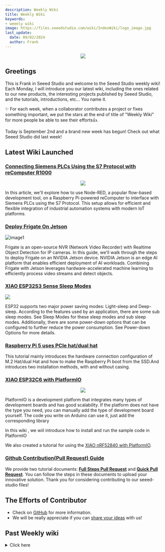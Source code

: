 ```yaml
---
description: Weekly Wiki
title: Weekly Wiki
keywords:
- weeely wiki
image: https://files.seeedstudio.com/wiki/IndexWiki/logo_image.jpg
last_update:
  date: 09/02/2024
  author: Frank
---
```


<div align="center"><img width={1000} src="https://files.seeedstudio.com/wiki/IndexWiki/logo.png" /></div>

## Greetings

This is Frank in Seeed Studio and welcome to the Seeed Studio weekly wiki! Each Monday, I will introduce you our latest wiki, including the ones related to our new products, the interesting projects published by Seeed Studio, and the tutorials, introductions, etc... You name it.

✨ For each week, when a collaborator contributes a project or fixes something important, we put the stars at the end of title of "Weekly Wiki" for more people be able to see their efforts👍.

Today is September 2nd and a brand new week has begun! Check out what Seeed Studio did last week!

## Latest Wiki Launched

### [Connecting Siemens PLCs Using the S7 Protocol with reComputer R1000](https://wiki.seeedstudio.com/recomputer_r1000_nodered_s7/)

<center><img width={600} src="https://files.seeedstudio.com/wiki/reComputer-R1000/nodered/final.PNG" /></center>

In this article, we'll explore how to use Node-RED, a popular flow-based development tool, on a Raspberry Pi-powered reComputer to interface with Siemens PLCs using the S7 Protocol. This setup allows for efficient and flexible integration of industrial automation systems with modern IoT platforms.

### [Deploy Frigate On Jetson](https://wiki.seeedstudio.com/deploy_frigate_on_jetson/)

![image1](https://files.seeedstudio.com/wiki/reComputer/Application/Deploy_Frigate_On_Jetson/3.png)

Frigate is an open-source NVR (Network Video Recorder) with Realtime Object Detection for IP cameras. In this guide, we'll walk through the steps to deploy Frigate on an NVIDIA Jetson device. NVIDIA Jetson is an edge AI platform that enables efficient deployment of AI workloads. Combining Frigate with Jetson leverages hardware-accelerated machine learning to efficiently process video streams and detect objects.

### [XIAO ESP32S3 Sense Sleep Modes](https://wiki.seeedstudio.com/XIAO_ESP32S3_Consumption/)

<div style={{textAlign:'center'}}><img src="https://files.seeedstudio.com/wiki/ESP32S3_Sense_SleepMode/1.png" style={{width:700, height:'auto'}}/></div>

ESP32 supports two major power saving modes: Light-sleep and Deep-sleep. According to the features used by an application, there are some sub sleep modes. See Sleep Modes for these sleep modes and sub sleep modes. Additionally, there are some power-down options that can be configured to further reduce the power consumption. See Power-down Options for more details.

### [Raspberry Pi 5 uses PCIe hat/dual hat](https://wiki.seeedstudio.com/raspberry_pi_5_uses_pcie_hat_dual_hat/)

This tutorial mainly introduces the hardware connection configuration of M.2 Hat/dual Hat and how to make the Raspberry Pi boot from the SSD.And introduces two installation methods, with and without casing.

### [XIAO ESP32C6 with PlatformIO](https://wiki.seeedstudio.com/xiao_esp32c6_with_platform_io/)

<div align="center"><img width={600} src="https://files.seeedstudio.com/wiki/esp32c6_platformio/7.png" /></div>

PlatformIO is a development platform that integrates many types of development boards and has good scalability. If the platform does not have the type you need, you can manually add the type of development board yourself. The code you write on Arduino can use it, just add the corresponding library

In this wiki , we wiil introduce how to install and run the sample code in PlatformIO

We also created a tutorial for using the [XIAO nRF52840 with PlatformIO](https://wiki.seeedstudio.com/xiao_nrf52840_with_platform_io/).

### [Github Contribution(Pull Request) Guide](https://wiki.seeedstudio.com/Contribution-Guide/)

We provide two tutorial documents: [**Full Steps Pull Request**](https://wiki.seeedstudio.com/full_steps_pull_request/) and [**Quick Pull Request**](https://wiki.seeedstudio.com/quick_pull_request/). You can follow the steps in these documents to upload your innovative solution. Thank you for considering contributing to our seeed-studio files!



<!-- ## Existing Wiki Updated

### [Raspberry Pi support on Grove-16x2 LCD Series](https://wiki.seeedstudio.com/Grove-16x2_LCD_Series/#play-with-raspberry-pi-with-grove-base-hat-for-raspberry-pi)

We've added an [example](https://wiki.seeedstudio.com/Grove-16x2_LCD_Series/#play-with-raspberry-pi-with-grove-base-hat-for-raspberry-pi) of Raspberry Pi support for the Grove-16x2 LCD Series.

### [Raspberry pi support on Grove-OLED Display 1.12inch](https://wiki.seeedstudio.com/Grove-OLED_Display_1.12inch/#play-with-raspberry-pi-with-grove-base-hat-for-raspberry-pi)

We've added an [example](https://wiki.seeedstudio.com/Grove-OLED_Display_1.12inch/#play-with-raspberry-pi-with-grove-base-hat-for-raspberry-pi) of Raspberry Pi support for the Grove-OLED Display 1.12inch.

### [Raspberry pi support on Grove - Optical Rotary Encoder](https://wiki.seeedstudio.com/Grove-Optical_Rotary_Encoder-TCUT1600X01/#play-with-raspberry-pi-with-grove-base-hat-for-raspberry-pi)

We've added an [example](https://wiki.seeedstudio.com/Grove-Optical_Rotary_Encoder-TCUT1600X01/#play-with-raspberry-pi-with-grove-base-hat-for-raspberry-pi) of Raspberry Pi support for the Grove - Optical Rotary Encoder.

### [Added Example for XIAO RP2350 with C/C++ SDK](https://wiki.seeedstudio.com/xiao-rp2350-c-cpp-sdk/#example-2-rgb-blink)

We’ve added examples for XIAO: [RGB Blink](https://wiki.seeedstudio.com/xiao-rp2350-c-cpp-sdk/#example-2-rgb-blink), [UART Print](https://wiki.seeedstudio.com/xiao-rp2350-c-cpp-sdk/#exmaple-3-uart-print), and [Read Battery Voltage](https://wiki.seeedstudio.com/xiao-rp2350-c-cpp-sdk/#exmaple-4-read-battery-voltage).-->





## The Efforts of Contributor

<!-- ### [Train and deploy a custom classification model with YOLOv8](https://wiki.seeedstudio.com/train_and_deploy_a_custom_classification_model_with_yolov8/)

Thanks our contributor Bruno to create the application tutorial for reComputer.

On this guide we will explain how to train and deploy a custom classification model with YOLOv8

<iframe width={560} height={315} src="https://www.youtube.com/embed/ovoSMaoA9As?si=-d2buntx0T5oRtr4" title="YouTube video player" frameBorder={0} allow="accelerometer; autoplay; clipboard-write; encrypted-media; gyroscope; picture-in-picture; web-share" referrerPolicy="strict-origin-when-cross-origin" allowFullScreen /> -->

- Check on [GitHub](https://github.com/orgs/Seeed-Studio/projects/6) for more information.
- We will be really appreciate if you can [share your ideas](https://github.com/orgs/Seeed-Studio/projects/6?pane=issue&itemId=35179519) with us! 


## Past Weekly wiki

<details><summary>Click here</summary>

- [weekly wiki on 2.27th](/Seeed_Elderly/weekly_wiki/wiki227)
- [weekly wiki on 3.06th](/Seeed_Elderly/weekly_wiki/wiki306)
- [weekly wiki on 3.13th](/Seeed_Elderly/weekly_wiki/wiki313)
- [weekly wiki on 3.20th](/Seeed_Elderly/weekly_wiki/wiki320)
- [weekly wiki on 3.27th](/Seeed_Elderly/weekly_wiki/wiki327)
- [weekly wiki on 4.03rd](/Seeed_Elderly/weekly_wiki/wiki403)
- [weekly wiki on 4.10th](/Seeed_Elderly/weekly_wiki/wiki410)
- [weekly wiki on 4.17th](/Seeed_Elderly/weekly_wiki/wiki417)
- [weekly wiki on 4.24th](/Seeed_Elderly/weekly_wiki/wiki424)
- [weekly wiki on 5.15th](/Seeed_Elderly/weekly_wiki/wiki515)
- [weekly wiki on 5.22nd](/Seeed_Elderly/weekly_wiki/wiki522)
- [weekly wiki on 5.29th](/Seeed_Elderly/weekly_wiki/wiki529)
- [weekly wiki on 6.05th](/Seeed_Elderly/weekly_wiki/wiki605)
- [weekly wiki on 6.12th](/Seeed_Elderly/weekly_wiki/wiki612)
- [weekly wiki on 6.19th](/Seeed_Elderly/weekly_wiki/wiki619)
- [weekly wiki on 7.03th](/Seeed_Elderly/weekly_wiki/wiki703)
- [weekly wiki on 7.10th](/Seeed_Elderly/weekly_wiki/wiki710)
- [weekly wiki on 7.17th](/Seeed_Elderly/weekly_wiki/wiki717)
- [weekly wiki on 7.24th](/Seeed_Elderly/weekly_wiki/wiki724)
- [weekly wiki on 7.31th](/Seeed_Elderly/weekly_wiki/wiki731)
- [weekly wiki on 8.07th](/Seeed_Elderly/weekly_wiki/wiki807)
- [weekly wiki on 8.21st](/Seeed_Elderly/weekly_wiki/wiki821)
- [weekly wiki on 8.28th](/Seeed_Elderly/weekly_wiki/wiki828)
- [weekly wiki on 9.11st](/Seeed_Elderly/weekly_wiki/wiki911)
- [weekly wiki on 9.18th](/Seeed_Elderly/weekly_wiki/wiki918)
- [weekly wiki on 9.25th](/Seeed_Elderly/weekly_wiki/wiki925)
- [weekly wiki on 10.9th](/Seeed_Elderly/weekly_wiki/wiki1009)
- [weekly wiki on 10.16th](/Seeed_Elderly/weekly_wiki/wiki1016)
- [weekly wiki on 10.23th](/Seeed_Elderly/weekly_wiki/wiki1023)
- [weekly wiki on 10.30th](/Seeed_Elderly/weekly_wiki/wiki1030)
- [weekly wiki on 11.06th](/Seeed_Elderly/weekly_wiki/wiki1106)
- [weekly wiki on 11.13th](/Seeed_Elderly/weekly_wiki/wiki1113)
- [weekly wiki on 11.20th](/Seeed_Elderly/weekly_wiki/wiki1120)
- [weekly wiki on 11.27th](/Seeed_Elderly/weekly_wiki/wiki1127)
- [weekly wiki on 12.04th](/Seeed_Elderly/weekly_wiki/wiki1204)
- [weekly wiki on 12.11th](/Seeed_Elderly/weekly_wiki/wiki1211)
- [weekly wiki on 12.18th](/Seeed_Elderly/weekly_wiki/wiki1218)
- [weekly wiki on 12.25th](/Seeed_Elderly/weekly_wiki/wiki1225)
- [weekly wiki on 2024.1.08th](/Seeed_Elderly/weekly_wiki/wiki240108)
- [weekly wiki on 2024.1.15th](/Seeed_Elderly/weekly_wiki/wiki240115)
- [weekly wiki on 2024.1.22nd](/Seeed_Elderly/weekly_wiki/wiki240122)
- [weekly wiki on 2024.1.29th](/Seeed_Elderly/weekly_wiki/wiki240129)
- [weekly wiki on 2024.2.19th](/Seeed_Elderly/weekly_wiki/wiki240219)
- [weekly wiki on 2024.2.26th](/Seeed_Elderly/weekly_wiki/wiki240226)
- [weekly wiki on 2024.3.04th](/Seeed_Elderly/weekly_wiki/wiki240304)
- [weekly wiki on 2024.3.11th](/Seeed_Elderly/weekly_wiki/wiki240311)
- [weekly wiki on 2024.3.18th](/Seeed_Elderly/weekly_wiki/wiki240318)
- [weekly wiki on 2024.3.25th](/Seeed_Elderly/weekly_wiki/wiki240325)
- [weekly wiki on 2024.4.01st](/Seeed_Elderly/weekly_wiki/wiki240401)
- [weekly wiki on 2024.4.08th](/Seeed_Elderly/weekly_wiki/wiki240408)
- [weekly wiki on 2024.4.15th](/Seeed_Elderly/weekly_wiki/wiki240415)
- [weekly wiki on 2024.4.22nd](/Seeed_Elderly/weekly_wiki/wiki240422)
- [weekly wiki on 2024.4.29th](/Seeed_Elderly/weekly_wiki/wiki240429)
- [weekly wiki on 2024.5.06th](/Seeed_Elderly/weekly_wiki/wiki240506)
- [weekly wiki on 2024.5.13th](/Seeed_Elderly/weekly_wiki/wiki240513)
- [weekly wiki on 2024.5.20th](/Seeed_Elderly/weekly_wiki/wiki240520)
- [weekly wiki on 2024.5.27th](/Seeed_Elderly/weekly_wiki/wiki240527)
- [weekly wiki on 2024.6.03rd](/Seeed_Elderly/weekly_wiki/wiki240603)
- [weekly wiki on 2024.6.10th](/Seeed_Elderly/weekly_wiki/wiki240610)
- [weekly wiki on 2024.6.17th](/Seeed_Elderly/weekly_wiki/wiki240617)
- [weekly wiki on 2024.6.24th](/Seeed_Elderly/weekly_wiki/wiki240624)
- [weekly wiki on 2024.7.01st](/Seeed_Elderly/weekly_wiki/wiki240701)
- [weekly wiki on 2024.7.08th](/Seeed_Elderly/weekly_wiki/wiki240708)
- [weekly wiki on 2024.7.16th](/Seeed_Elderly/weekly_wiki/wiki240716)
- [weekly wiki on 2024.7.22th](/Seeed_Elderly/weekly_wiki/wiki240722)
- [weekly wiki on 2024.7.29th](/Seeed_Elderly/weekly_wiki/wiki240729)
- [weekly wiki on 2024.8.05th](/Seeed_Elderly/weekly_wiki/wiki240805)
- [weekly wiki on 2024.8.12th](/Seeed_Elderly/weekly_wiki/wiki240812)
- [weekly wiki on 2024.8.19th](/Seeed_Elderly/weekly_wiki/wiki240819)
- [weekly wiki on 2024.8.26th](/Seeed_Elderly/weekly_wiki/wiki240826)

</details>

